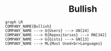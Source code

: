 <h1 align="center">Bullish</h1>

```mermaid
graph LR
COMPANY_NAME{Bullish}
COMPANY_NAME ---> U{Users} ---> UN[24]
COMPANY_NAME ---> R{Repositories} ---> RN[342]
COMPANY_NAME ---> G{Gists} ---> GN[13]
COMPANY_NAME ---> ML{Most Used<br>Languages}
```
